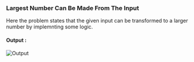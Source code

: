 <h3>Largest Number Can Be Made From The Input</h3>
<p>Here the problem states that the given input can be transformed to a larger number by implemnting some logic.</p>
<h4>Output : </h4>
<img src="https://github.com/user-attachments/assets/875ec66a-eee0-45f2-8eac-13b1e288cf37" alt="Output"/>